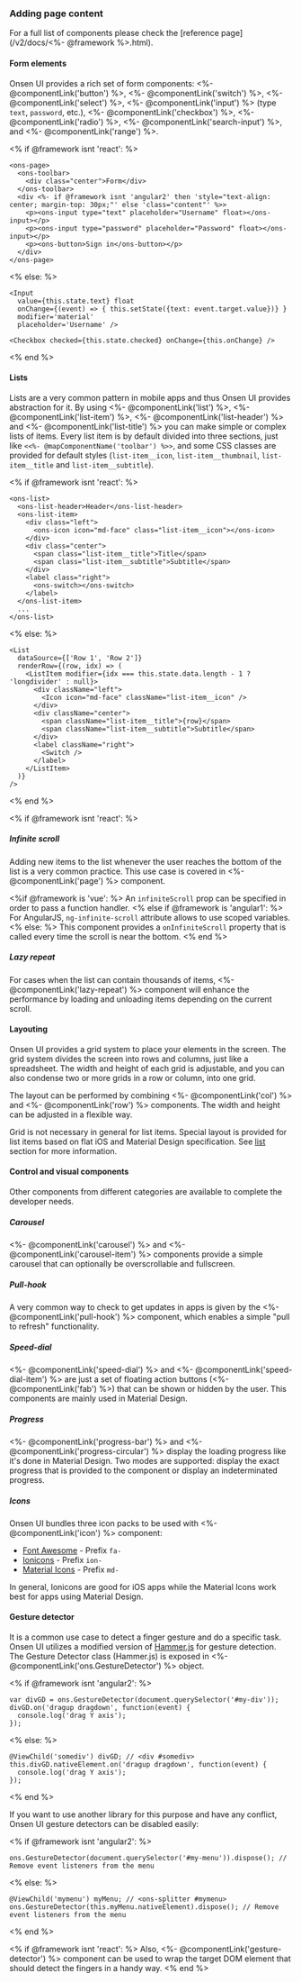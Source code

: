 ### Adding page content

For a full list of components please check the [reference page](/v2/docs/<%- @framework %>.html).

#### Form elements

Onsen UI provides a rich set of form components: <%- @componentLink('button') %>, <%- @componentLink('switch') %>, <%- @componentLink('select') %>, <%- @componentLink('input') %> (type `text`, `password`, etc.), <%- @componentLink('checkbox') %>, <%- @componentLink('radio') %>, <%- @componentLink('search-input') %>,  and <%- @componentLink('range') %>.

<% if @framework isnt 'react': %>
```
<ons-page>
  <ons-toolbar>
    <div class="center">Form</div>
  </ons-toolbar>
  <div <%- if @framework isnt 'angular2' then 'style="text-align: center; margin-top: 30px;"' else 'class="content"' %>>
    <p><ons-input type="text" placeholder="Username" float></ons-input></p>
    <p><ons-input type="password" placeholder="Password" float></ons-input></p>
    <p><ons-button>Sign in</ons-button></p>
  </div>
</ons-page>
```
<% else: %>
```
<Input
  value={this.state.text} float
  onChange={(event) => { this.setState({text: event.target.value})} }
  modifier='material'
  placeholder='Username' />

<Checkbox checked={this.state.checked} onChange={this.onChange} />
```
<% end %>

#### Lists

Lists are a very common pattern in mobile apps and thus Onsen UI provides abstraction for it. By using <%- @componentLink('list') %>, <%- @componentLink('list-item') %>, <%- @componentLink('list-header') %> and <%- @componentLink('list-title') %> you can make simple or complex lists of items. Every list item is by default divided into three sections, just like `<<%- @mapComponentName('toolbar') %>>`, and some CSS classes are provided for default styles (`list-item__icon`, `list-item__thumbnail`, `list-item__title` and `list-item__subtitle`).

<% if @framework isnt 'react': %>
```
<ons-list>
  <ons-list-header>Header</ons-list-header>
  <ons-list-item>
    <div class="left">
      <ons-icon icon="md-face" class="list-item__icon"></ons-icon>
    </div>
    <div class="center">
      <span class="list-item__title">Title</span>
      <span class="list-item__subtitle">Subtitle</span>
    </div>
    <label class="right">
      <ons-switch></ons-switch>
    </label>
  </ons-list-item>
  ...
</ons-list>
```
<% else: %>
```
<List
  dataSource={['Row 1', 'Row 2']}
  renderRow={(row, idx) => (
    <ListItem modifier={idx === this.state.data.length - 1 ? 'longdivider' : null}>
      <div className="left">
        <Icon icon="md-face" className="list-item__icon" />
      </div>
      <div className="center">
        <span className="list-item__title">{row}</span>
        <span className="list-item__subtitle">Subtitle</span>
      </div>
      <label className="right">
        <Switch />
      </label>
    </ListItem>
  )}
/>
```
<% end %>

<% if @framework isnt 'react': %>
##### Infinite scroll

Adding new items to the list whenever the user reaches the bottom of the list is a very common practice. This use case is covered in <%- @componentLink('page') %> component.

<%if @framework is 'vue': %>
An `infiniteScroll` prop can be specified in order to pass a function handler.
<% else if @framework is 'angular1': %>
For AngularJS, `ng-infinite-scroll` attribute allows to use scoped variables.
<% else: %>
This component provides a `onInfiniteScroll` property that is called every time the scroll is near the bottom.
<% end %>

##### Lazy repeat

For cases when the list can contain thousands of items, <%- @componentLink('lazy-repeat') %> component will enhance the performance by loading and unloading items depending on the current scroll.

#### Layouting

Onsen UI provides a grid system to place your elements in the screen. The grid system divides the screen into rows and columns, just like a spreadsheet. The width and height of each grid is adjustable, and you can also condense two or more grids in a row or column, into one grid.

The layout can be performed by combining <%- @componentLink('col') %> and <%- @componentLink('row') %> components. The width and height can be adjusted in a flexible way.

Grid is not necessary in general for list items. Special layout is provided for list items based on flat iOS and Material Design specification. See [list](#lists) section for more information.

#### Control and visual components

Other components from different categories are available to complete the developer needs.

##### Carousel

<%- @componentLink('carousel') %> and <%- @componentLink('carousel-item') %> components provide a simple carousel that can optionally be overscrollable and fullscreen.

##### Pull-hook

A very common way to check to get updates in apps is given by the <%- @componentLink('pull-hook') %> component, which enables a simple "pull to refresh" functionality.

##### Speed-dial

<%- @componentLink('speed-dial') %> and <%- @componentLink('speed-dial-item') %> are just a set of floating action buttons (<%- @componentLink('fab') %>) that can be shown or hidden by the user. This components are mainly used in Material Design.

##### Progress

<%- @componentLink('progress-bar') %> and <%- @componentLink('progress-circular') %> display the loading progress like it's done in Material Design. Two modes are supported: display the exact progress that is provided to the component or display an indeterminated progress.

##### Icons

Onsen UI bundles three icon packs to be used with <%- @componentLink('icon') %> component:

  * [Font Awesome](https://fortawesome.github.io/Font-Awesome/) - Prefix `fa-`
  * [Ionicons](http://ionicons.com/) - Prefix `ion-`
  * [Material Icons](https://design.google.com/icons/) - Prefix `md-`

In general, Ionicons are good for iOS apps while the Material Icons work best for apps using Material Design.

#### Gesture detector

It is a common use case to detect a finger gesture and do a specific task. Onsen UI utilizes a modified version of [Hammer.js](https://hammerjs.github.io/) for gesture detection. The Gesture Detector class (Hammer.js) is exposed in <%- @componentLink('ons.GestureDetector') %> object.

<% if @framework isnt 'angular2': %>
```
var divGD = ons.GestureDetector(document.querySelector('#my-div'));
divGD.on('dragup dragdown', function(event) {
  console.log('drag Y axis');
});
```
<% else: %>
```
@ViewChild('somediv') divGD; // <div #somediv>
this.divGD.nativeElement.on('dragup dragdown', function(event) {
  console.log('drag Y axis');
});
```
<% end %>

If you want to use another library for this purpose and have any conflict, Onsen UI gesture detectors can be disabled easily:

<% if @framework isnt 'angular2': %>
```
ons.GestureDetector(document.querySelector('#my-menu')).dispose(); // Remove event listeners from the menu
```
<% else: %>
```
@ViewChild('mymenu') myMenu; // <ons-splitter #mymenu>
ons.GestureDetector(this.myMenu.nativeElement).dispose(); // Remove event listeners from the menu
```
<% end %>


<% if @framework isnt 'react': %>
Also, <%- @componentLink('gesture-detector') %> component can be used to wrap the target DOM element that should detect the fingers in a handy way.
<% end %>


